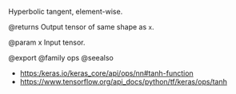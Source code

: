 Hyperbolic tangent, element-wise.

@returns
    Output tensor of same shape as `x`.

@param x
Input tensor.

@export
@family ops
@seealso
+ <https:/keras.io/keras_core/api/ops/nn#tanh-function>
+ <https://www.tensorflow.org/api_docs/python/tf/keras/ops/tanh>
